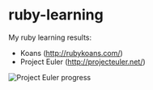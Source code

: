 ruby-learning
=============

My ruby learning results:
* Koans (http://rubykoans.com/)
* Project Euler (http://projecteuler.net/)

![Project Euler progress](http://projecteuler.net/profile/MaxVoloshin.png)
